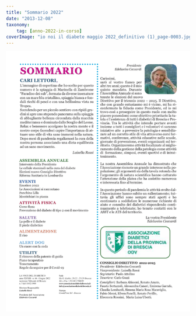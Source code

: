 ```yaml
---
title: "Sommario 2022"
date: "2013-12-08"
taxonomy: 
    tag: [anno-2022-in-corso]
coverImage: "io noi il diabete maggio 2022_definitivo (1)_page-0003.jpg"
---
```


![sommario 2022](images/io%20noi%20il%20diabete%20maggio%202022_definitivo%20(1)_page-0003.jpg)
